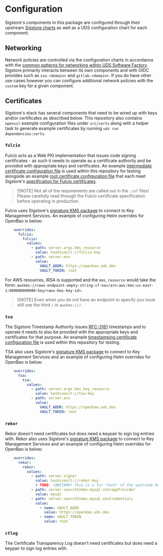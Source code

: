 # Configuration

Sigstore's components in this package are configured through their upstream [Sigstore charts](https://github.com/sigstore/helm-charts/) as well as a UDS configuration chart for each component.

## Networking

Network policies are controlled via the configuration charts in accordance with the [common patterns for networking within UDS Software Factory](https://github.com/defenseunicorns/uds-software-factory/blob/main/docs/networking.md).  Sigstore primarily interacts between its own components and with OIDC provides such as `sso.<domain>` and `gitlab.<domain>`.  If you do have other use cases however you can configure additional network policies with the `custom` key for a given component.

## Certificates

Sigstore's stack has several components that need to be wired up with keys and/or certificates as described below.  This repository also contains `openssl` example configuration files under `src/certs` along with a helper task to generate example certificates by running `uds run dependencies:certs`.

### `fulcio`

Fulcio acts as a Web PKI implementation that issues code signing certificates - as such it needs to operate as a certificate authority and be provided with appropriate keys and certificates.  An example [intermediate certificate configuration file](../src/certs/fulcio.cnf) is used within this repository for testing alongside an example [root certificate configuration file](../src/certs/ca.cnf) that each meet Sigstore's [specification for Fulcio certificates](https://github.com/sigstore/fulcio/blob/main/docs/certificate-specification.md).

> ![NOTE]
> Not all of the requirements are called out in the `.cnf` files! Please carefully read through the Fulcio certificate specification before operating in production.

Fulcio uses Sigstore's [signature KMS package](https://github.com/sigstore/sigstore/tree/main/pkg/signature/kms) to connect to Key Management Services.  An example of configuring Helm overrides for OpenBao is below:

```yaml
    overrides:
      fulcio:
        fulcio:
          values:
            - path: server.args.kms_resource
              value: hashivault://fulcio-key
            - path: server.env
              value:
                VAULT_ADDR: https://openbao.uds.dev
                VAULT_TOKEN: root
```

For AWS resources, IRSA is supported and the `kms_resource` would take the form: `awskms://<aws-endpoint-empty-string-if-na>/arn:aws:kms:us-east-1:000000000000:key/<aws-kms-key-id>`.

> ![NOTE]
> Even when you do not have an endpoint to specify you must still use the third `/` in `awskms:///`.

### `tsa`

The Sigstore Timestamp Authority issues [RFC-3161](https://datatracker.ietf.org/doc/html/rfc3161) timestamps and to operate it needs to also be provided with the appropriate keys and certificates for that purpose.  An example [timestamping certificate configuration file](../src/certs/tsa.cnf) is used within this repository for testing.

TSA also uses Sigstore's [signature KMS package](https://github.com/sigstore/sigstore/tree/main/pkg/signature/kms) to connect to Key Management Services and an example of configuring Helm overrides for OpenBao is below:

```yaml
    overrides:
      tsa:
        tsa:
          values:
            - path: server.args.kms_key_resource
              value: hashivault://tsa-key
            - path: server.env
              value:
                VAULT_ADDR: https://openbao.uds.dev
                VAULT_TOKEN: root
```

### `rekor`

Rekor doesn't need certificates but does need a keypair to sign log entries with.  Rekor also uses Sigstore's [signature KMS package](https://github.com/sigstore/sigstore/tree/main/pkg/signature/kms) to connect to Key Management Services and an example of configuring Helm overrides for OpenBao is below:

```yaml
    overrides:
      rekor:
        rekor:
          values:
            - path: server.signer
              value: hashivault://rekor-key
              # TODO: (@WSTARR) This is a fun "hack" of the upstream Helm Chart - after https://github.com/sigstore/helm-charts/pull/790 should work to resolve this upstream
            - path: server.searchIndex.mysql.storageProvider
              value: mysql
            - path: server.searchIndex.mysql.envCredentials
              value:
                - name: VAULT_ADDR
                  value: https://openbao.uds.dev
                - name: VAULT_TOKEN
                  value: root
```

### `ctlog`

The Certificate Transparency Log doesn't need certificates but does need a keypair to sign log entries with.

```yaml

```
